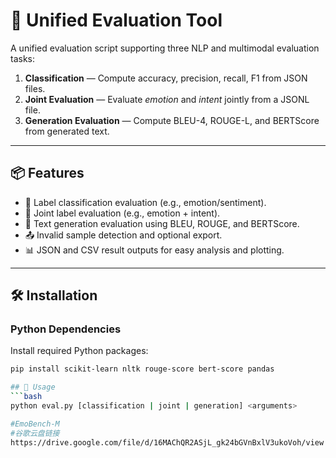 # 🎯 Unified Evaluation Tool

A unified evaluation script supporting three NLP and multimodal evaluation tasks:

1. **Classification** — Compute accuracy, precision, recall, F1 from JSON files.
2. **Joint Evaluation** — Evaluate *emotion* and *intent* jointly from a JSONL file.
3. **Generation Evaluation** — Compute BLEU-4, ROUGE-L, and BERTScore from generated text.

---

## 📦 Features

- 🧠 Label classification evaluation (e.g., emotion/sentiment).
- 🧩 Joint label evaluation (e.g., emotion + intent).
- 📝 Text generation evaluation using BLEU, ROUGE, and BERTScore.
- 📤 Invalid sample detection and optional export.
- 📊 JSON and CSV result outputs for easy analysis and plotting.

---

## 🛠️ Installation

### Python Dependencies

Install required Python packages:

```bash
pip install scikit-learn nltk rouge-score bert-score pandas

## 🚀 Usage
```bash
python eval.py [classification | joint | generation] <arguments>

#EmoBench-M
#谷歌云盘链接
https://drive.google.com/file/d/16MAChQR2ASjL_gk24bGVnBxlV3ukoVoh/view
